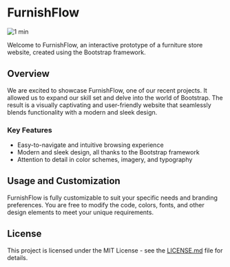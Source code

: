 # FurnishFlow
![1 min](https://github.com/mearashadowfax/FurnishFlow/assets/125820963/df05eda5-b6f2-4e50-a595-d957be48de51)

Welcome to FurnishFlow, an interactive prototype of a furniture store website, created using the Bootstrap framework.

## Overview
We are excited to showcase FurnishFlow, one of our recent projects. It allowed us to expand our skill set and delve into the world of Bootstrap. The result is a visually captivating and user-friendly website that seamlessly blends functionality with a modern and sleek design.

### Key Features
- Easy-to-navigate and intuitive browsing experience  
- Modern and sleek design, all thanks to the Bootstrap framework  
- Attention to detail in color schemes, imagery, and typography


## Usage and Customization

FurnishFlow is fully customizable to suit your specific needs and branding preferences. You are free to modify the code, colors, fonts, and other design elements to meet your unique requirements.

## License
This project is licensed under the MIT License - see the [LICENSE.md](https://github.com/mearashadowfax/FurnishFlow/blob/main/LICENSE) file for details.
